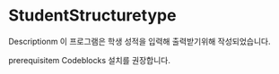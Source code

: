 # StudentStructuretype

Descriptionm 이 프로그램은 학생 성적을 입력해 출력받기위해 작성되었습니다.

prerequisitem Codeblocks 설치를 권장합니다.
